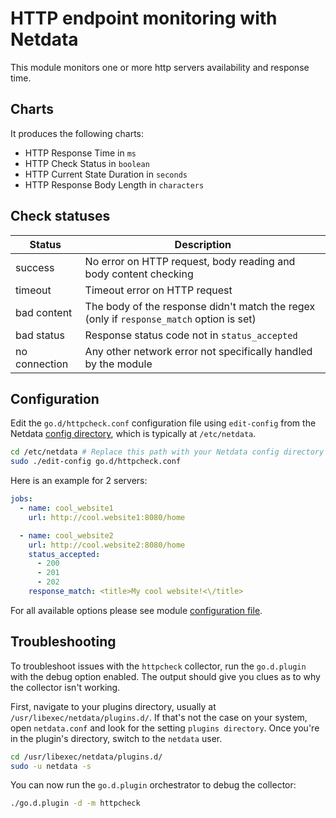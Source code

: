 <!--
title: "HTTP endpoint monitoring with Netdata"
custom_edit_url: https://github.com/netdata/go.d.plugin/edit/master/modules/httpcheck/README.md
sidebar_label: "HTTP endpoints"
-->

# HTTP endpoint monitoring with Netdata

This module monitors one or more http servers availability and response time.

## Charts

It produces the following charts:

- HTTP Response Time in `ms`
- HTTP Check Status in `boolean`
- HTTP Current State Duration in `seconds`
- HTTP Response Body Length in `characters`

## Check statuses

| Status        | Description|
| ------------- |-------------|
| success      |No error on HTTP request, body reading and body content checking |
| timeout      |Timeout error on HTTP request|
| bad content |The body of the response didn't match the regex (only if `response_match` option is set)|
| bad status |Response status code not in `status_accepted`|
| no connection |Any other network error not specifically handled by the module|

## Configuration

Edit the `go.d/httpcheck.conf` configuration file using `edit-config` from the
Netdata [config directory](https://learn.netdata.cloud/docs/configure/nodes), which is typically at `/etc/netdata`.

```bash
cd /etc/netdata # Replace this path with your Netdata config directory
sudo ./edit-config go.d/httpcheck.conf
```

Here is an example for 2 servers:

```yaml
jobs:
  - name: cool_website1
    url: http://cool.website1:8080/home

  - name: cool_website2
    url: http://cool.website2:8080/home
    status_accepted:
      - 200
      - 201
      - 202
    response_match: <title>My cool website!<\/title>
```

For all available options please see
module [configuration file](https://github.com/netdata/go.d.plugin/blob/master/config/go.d/httpcheck.conf).

## Troubleshooting

To troubleshoot issues with the `httpcheck` collector, run the `go.d.plugin` with the debug option enabled. The output
should give you clues as to why the collector isn't working.

First, navigate to your plugins directory, usually at `/usr/libexec/netdata/plugins.d/`. If that's not the case on your
system, open `netdata.conf` and look for the setting `plugins directory`. Once you're in the plugin's directory, switch
to the `netdata` user.

```bash
cd /usr/libexec/netdata/plugins.d/
sudo -u netdata -s
```

You can now run the `go.d.plugin` orchestrator to debug the collector:

```bash
./go.d.plugin -d -m httpcheck
```
